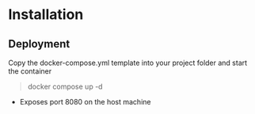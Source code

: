 # Installation

## Deployment

Copy the docker-compose.yml template into your project folder and start the container

> docker compose up -d

* Exposes port 8080 on the host machine
